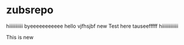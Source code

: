 # zubsrepo
hiiiiiiiiiii
byeeeeeeeeeee
hello
vjfhsjbf
new
Test here
tauseefffff
hiiiiiiiiiiiii

This is new